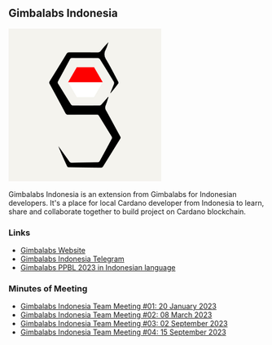 ## Gimbalabs Indonesia

<img src="https://github.com/cardano-indonesia/.github/blob/main/assets/gimbalabsIndonesiaLogo.jpg" width="300" alt="Gimbalabs Indonesia Logo">

Gimbalabs Indonesia is an extension from Gimbalabs for Indonesian developers. It's a place for local Cardano developer from Indonesia to learn, share and collaborate together to build project on Cardano blockchain.

### Links

- [Gimbalabs Website](https://gimbalabs.com/gimbalgrid)
- [Gimbalabs Indonesia Telegram](https://t.me/gimbalabsindonesia)
- [Gimbalabs PPBL 2023 in Indonesian language](https://id.plutuspbl.io/)

### Minutes of Meeting
- [Gimbalabs Indonesia Team Meeting #01: 20 January 2023](https://github.com/cardano-indonesia/gimbalabs-indonesia/issues/1)
- [Gimbalabs Indonesia Team Meeting #02: 08 March 2023](https://github.com/cardano-indonesia/gimbalabs-indonesia/issues/2)
- [Gimbalabs Indonesia Team Meeting #03: 02 September 2023](https://github.com/cardano-indonesia/gimbalabs-indonesia/issues/3)
- [Gimbalabs Indonesia Team Meeting #04: 15 September 2023](https://github.com/cardano-indonesia/gimbalabs-indonesia/issues/4)

